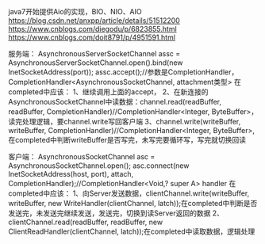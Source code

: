 java7开始提供Aio的实现，BIO、NIO、AIO
https://blog.csdn.net/anxpp/article/details/51512200
https://www.cnblogs.com/diegodu/p/6823855.html
https://www.cnblogs.com/doit8791/p/4951591.html

服务端：
 AsynchronousServerSocketChannel assc = AsynchronousServerSocketChannel.open().bind(new InetSocketAddress(port));
        assc.accept();//参数是CompletionHandler，CompletionHandler<AsynchronousSocketChannel, attachment类型>
        在completed中应该：
        1、继续调用上面的accept，
        2、在新连接的AsynchronousSocketChannel中读数据：channel.read(readBuffer, readBuffer, CompletionHandler)//CompletionHandler<Integer, ByteBuffer>，读完处理逻辑，要channel.write写回客户端
        3、channel.write(writeBuffer, writeBuffer, CompletionHandler)//CompletionHandler<Integer, ByteBuffer>,在completed中判断writeBuffer是否写完，未写完要循环写，写完就切换回读


客户端：
AsynchronousSocketChannel  asc =  AsynchronousSocketChannel.open();
    asc.connect(new InetSocketAddress(host, port), attach, CompletionHandler);//CompletionHandler<Void,? super A> handler
    在completed中应该：
    1、向Server发送数据，clientChannel.write(writeBuffer, writeBuffer, new WriteHandler(clientChannel, latch));在completed中判断是否发送完，未发送完继续发送，发送完，切换到读Server返回的数据
    2、clientChannel.read(readBuffer, readBuffer, new ClientReadHandler(clientChannel, latch));在completed中读取数据，逻辑处理
    
